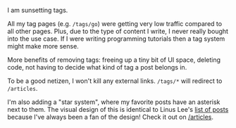I am sunsetting tags.

All my tag pages (e.g. `/tags/go`) were getting very low traffic compared to all other pages. Plus, due to the type of content I write, I never really bought into the use case. If I were writing programming tutorials then a tag system might make more sense.

More benefits of removing tags: freeing up a tiny bit of UI space, deleting code, not having to decide what kind of tag a post belongs in.

To be a good netizen, I won't kill any external links. `/tags/*` will redirect to `/articles`.

I'm also adding a "star system", where my favorite posts have an asterisk next to them. The visual design of this is identical to Linus Lee's [list of posts](https://thesephist.com/posts/) because I've always been a fan of the design! Check it out on [/articles](/articles).
